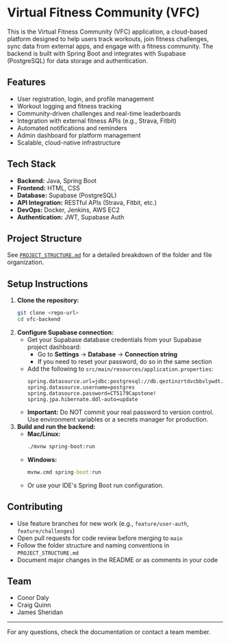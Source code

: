 # Virtual Fitness Community (VFC)

This is the Virtual Fitness Community (VFC) application, a cloud-based platform designed to help users track workouts, join fitness challenges, sync data from external apps, and engage with a fitness community. The backend is built with Spring Boot and integrates with Supabase (PostgreSQL) for data storage and authentication.

## Features
- User registration, login, and profile management
- Workout logging and fitness tracking
- Community-driven challenges and real-time leaderboards
- Integration with external fitness APIs (e.g., Strava, Fitbit)
- Automated notifications and reminders
- Admin dashboard for platform management
- Scalable, cloud-native infrastructure

## Tech Stack
- **Backend:** Java, Spring Boot
- **Frontend:** HTML, CSS
- **Database:** Supabase (PostgreSQL)
- **API Integration:** RESTful APIs (Strava, Fitbit, etc.)
- **DevOps:** Docker, Jenkins, AWS EC2
- **Authentication:** JWT, Supabase Auth

## Project Structure
See [`PROJECT_STRUCTURE.md`](./PROJECT_STRUCTURE.md) for a detailed breakdown of the folder and file organization.

## Setup Instructions
1. **Clone the repository:**
   ```bash
   git clone <repo-url>
   cd vfc-backend
   ```
2. **Configure Supabase connection:**
   - Get your Supabase database credentials from your Supabase project dashboard:
     - Go to **Settings** → **Database** → **Connection string**
     - If you need to reset your password, do so in the same section
   - Add the following to `src/main/resources/application.properties`:
     ```properties
     spring.datasource.url=jdbc:postgresql://db.qeztinzrtdvcbbvlywdt.supabase.co:5432/postgres
     spring.datasource.username=postgres
     spring.datasource.password=CT5179Capstone!
     spring.jpa.hibernate.ddl-auto=update
     ```
   - **Important:** Do NOT commit your real password to version control. Use environment variables or a secrets manager for production.
3. **Build and run the backend:**
   - **Mac/Linux:**
     ```bash
     ./mvnw spring-boot:run
     ```
   - **Windows:**
     ```cmd
     mvnw.cmd spring-boot:run
     ```
   - Or use your IDE's Spring Boot run configuration.

## Contributing
- Use feature branches for new work (e.g., `feature/user-auth`, `feature/challenges`)
- Open pull requests for code review before merging to `main`
- Follow the folder structure and naming conventions in `PROJECT_STRUCTURE.md`
- Document major changes in the README or as comments in your code

## Team
- Conor Daly
- Craig Quinn
- James Sheridan

---
For any questions, check the documentation or contact a team member. 
